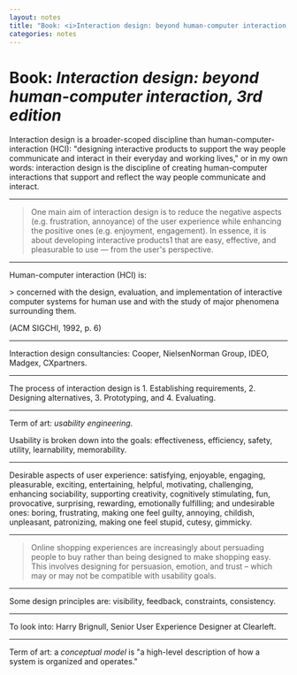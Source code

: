 ```yaml
---
layout: notes
title: "Book: <i>Interaction design: beyond human-computer interaction, 3rd edition</i>"
categories: notes
---
```


# Book: _Interaction design: beyond human-computer interaction, 3rd edition_

Interaction design is a broader-scoped discipline than human-computer-interaction (HCI): "designing interactive products to support the way people communicate and interact in their everyday and working lives," or in my own words: interaction design is the discipline of creating human-computer interactions that support and reflect the way people communicate and interact.

* * *

> One main aim of interaction design is to reduce the negative aspects (e.g. frustration, annoyance) of the user experience while enhancing the positive ones (e.g. enjoyment, engagement). In essence, it is about developing interactive products1 that are easy, effective, and pleasurable to use — from the user's perspective.

* * *

Human-computer interaction (HCI) is:
<p dl/>
> concerned with the design, evaluation, and implementation of interactive computer systems for human use and with the study of major phenomena surrounding them.
<p dl/>
(ACM SIGCHI, 1992, p. 6)

* * *

Interaction design consultancies: Cooper, NielsenNorman Group, IDEO, Madgex, CXpartners.

* * *

The process of interaction design is 1. Establishing requirements, 2. Designing alternatives, 3. Prototyping, and 4. Evaluating.

* * *

Term of art: _usability engineering_.

Usability is broken down into the goals: effectiveness, efficiency, safety, utility, learnability, memorability.

* * *

Desirable aspects of user experience: satisfying, enjoyable, engaging, pleasurable, exciting, entertaining, helpful, motivating, challenging, enhancing sociability, supporting creativity, cognitively stimulating, fun, provocative, surprising, rewarding, emotionally fulfilling; and undesirable ones: boring, frustrating, making one feel guilty, annoying, childish, unpleasant, patronizing, making one feel stupid, cutesy, gimmicky.

* * *

> Online shopping experiences are increasingly about persuading people to buy rather than being designed to make shopping easy. This involves designing for persuasion, emotion, and trust – which may or may not be compatible with usability goals.

* * *

Some design principles are: visibility, feedback, constraints, consistency.

* * *

To look into: Harry Brignull, Senior User Experience Designer at Clearleft.

* * *

Term of art: a _conceptual model_ is "a high-level description of how a system is organized and operates."